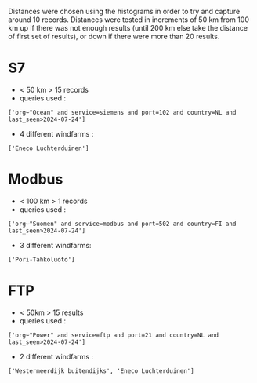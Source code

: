Distances were chosen using the histograms in order to try and capture around 10 records. Distances were tested in increments of 50 km from 100 km up if there was not enough results (until 200 km else take the distance of first set of results), or down if there were more than 20 results.

# S7
- < 50 km > 15 records
- queries used : 
```
['org~"Ocean" and service=siemens and port=102 and country=NL and last_seen>2024-07-24']
````
- 4 different windfarms :
```
['Eneco Luchterduinen']
```

# Modbus
- < 100 km > 1 records
- queries used :
```
['org~"Suomen" and service=modbus and port=502 and country=FI and last_seen>2024-07-24']
```

- 3 different windfarms:
```
['Pori-Tahkoluoto']
```

# FTP
- < 50km > 15 results
- queries used :
```
['org~"Power" and service=ftp and port=21 and country=NL and last_seen>2024-07-24']
```

- 2 different windfarms :
```
['Westermeerdijk buitendijks', 'Eneco Luchterduinen']
```
